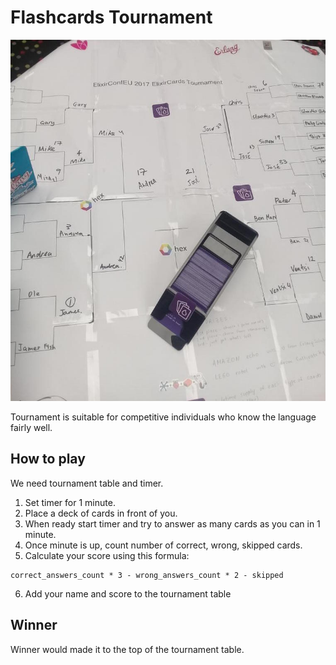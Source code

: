 # Flashcards Tournament

![ElixirConfEU tournament table](tournament_table.jpg)

Tournament is suitable for competitive individuals who know the language fairly well.

## How to play

We need tournament table and timer.

1. Set timer for 1 minute.
2. Place a deck of cards in front of you.
3. When ready start timer and try to answer as many cards as you can in 1 minute.
4. Once minute is up, count number of correct, wrong, skipped cards.
5. Calculate your score using this formula:
```
correct_answers_count * 3 - wrong_answers_count * 2 - skipped
```
6. Add your name and score to the tournament table

## Winner
Winner would made it to the top of the tournament table.

